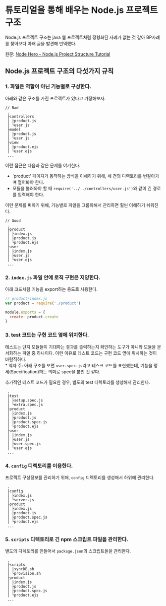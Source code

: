 # 튜토리얼을 통해 배우는 Node.js 프로젝트 구조

Node.js 프로젝트 구조는 java 웹 프로젝트처럼 정형화된 사례가 없는 것 같아 BP사례를 찾아보다 아래 글을 발견해 번역했다.

원문: [Node Hero - Node.js Project Structure Tutorial](https://blog.risingstack.com/node-hero-node-js-project-structure-tutorial/)


## Node.js 프로젝트 구조의 다섯가지 규칙

### 1. 파일은 역할이 아닌 기능별로 구성한다.
아래와 같은 구조를 가진 프로젝트가 있다고 가정해보자.
```
// Bad
 .
 ├controllers
 │ ├product.js
 │ └user.js
 ├model
 │ ├product.js
 │ └user.js
 ├view
 │ ├product.ejs
 │ └user.ejs
 ...
```

이런 접근은 다음과 같은 문제를 야기한다.
  * 'product' 페이지가 동작하는 방식을 이해하기 위해, 세 건의 디렉토리를 번갈아가며 열어봐야 한다.
  * 모듈을 불러와야 할 때 `require('../../controllers/user.js')`와 같이 긴 경로를 입력해야 한다.

이런 문제를 피하기 위해, 기능별로 파일을 그룹화해서 관리하면 훨씬 이해하기 쉬워진다.
```
// Good
 .
 ├product
 │ ├index.js
 │ ├product.js
 │ └product.ejs
 ├user
 │ ├index.js
 │ ├user.js
 │ └user.ejs
 ...
```

### 2. `index.js` 파일 안에 로직 구현은 지양한다.
아래 코드처럼 기능을 export하는 용도로 사용한다.
```js
// product/index.js
var product = require('./product')

module.exports = {
  create: product.create
}
```

### 3. test 코드는 구현 코드 옆에 위치한다.
테스트는 단지 모듈들이 기대하는 결과를 출력하는지 확인하는 도구가 아니라 모듈을 문서화하는 파일 중 하나이다. 이런 이유로 테스트 코드는 구현 코드 옆에 위치하는 것이 바람직하다.    
\* 역자 주: 아래 구조를 보면 `user.spec.js`라고 테스크 코드를 표현했는데, 기능을 명세(Specification)하는 의미로 spec을 붙인 것 같다.

추가적인 테스트 코드가 필요한 경우, 별도의 test 디렉토리를 생성해서 관리한다.

```
 .
 ├test
 │ ├setup.spec.js
 │ └extra.spec.js
 ├product
 │ ├index.js
 │ ├product.js
 │ ├product.spec.js
 │ └product.ejs
 ├user
 │ ├index.js
 │ ├user.js
 │ ├user.spec.js
 │ └user.ejs
 ...
```

### 4. `config` 디렉토리를 이용한다.
프로젝트 구성정보를 관리하기 위해, `config` 디렉토리를 생성해서 하위에 관리한다.
```
 .
 ├config
 │ ├index.js
 │ └server.js
 ├product
 │ ├index.js
 │ ├product.js
 │ ├product.spec.js
 │ └product.ejs
 ...
```

### 5. `scripts` 디렉토리로 긴 npm 스크립트 파일을 관리한다.
별도의 디렉토리를 만들어서 `package.json`의 스크립트들을 관리한다.
```
 .
 ├scripts
 │ ├syncDB.sh
 │ └provision.sh
 ├product
 │ ├index.js
 │ ├product.js
 │ ├product.spec.js
 │ └product.ejs
 ...
```
